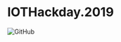 # IOTHackday.2019

![GitHub](https://github.com/rashaunny/IOTHackday.2019/blob/master/Connected%20House%20Plant%20Hydration.jpg)
